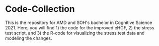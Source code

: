 # Code-Collection
This is the repository for AMD and SOH's bachelor in Cognitive Science 2021. Here, you will find 1) the code for the improved eHGF, 2) the stress test script, and 3) the R-code for visualizing the stress test data and modeling the changes.

